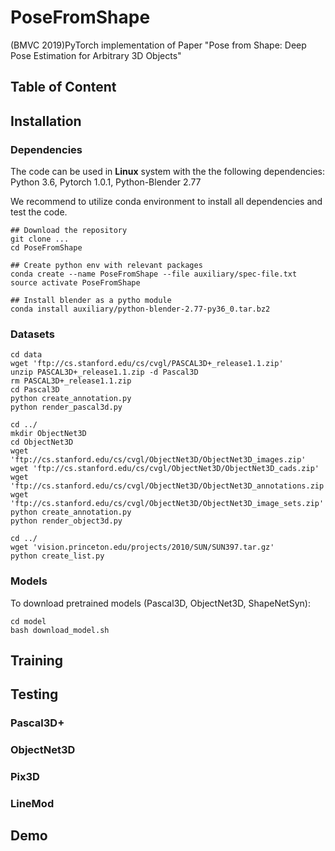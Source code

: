 # PoseFromShape
(BMVC 2019)PyTorch implementation of Paper "Pose from Shape: Deep Pose Estimation for Arbitrary 3D Objects"


## Table of Content

## Installation

### Dependencies
The code can be used in **Linux** system with the the following dependencies: Python 3.6, Pytorch 1.0.1, Python-Blender 2.77

We recommend to utilize conda environment to install all dependencies and test the code.

```shell
## Download the repository
git clone ...
cd PoseFromShape

## Create python env with relevant packages
conda create --name PoseFromShape --file auxiliary/spec-file.txt
source activate PoseFromShape

## Install blender as a pytho module
conda install auxiliary/python-blender-2.77-py36_0.tar.bz2
```

### Datasets
```shell
cd data
wget 'ftp://cs.stanford.edu/cs/cvgl/PASCAL3D+_release1.1.zip'
unzip PASCAL3D+_release1.1.zip -d Pascal3D
rm PASCAL3D+_release1.1.zip
cd Pascal3D
python create_annotation.py
python render_pascal3d.py

cd ../
mkdir ObjectNet3D
cd ObjectNet3D
wget 'ftp://cs.stanford.edu/cs/cvgl/ObjectNet3D/ObjectNet3D_images.zip'
wget 'ftp://cs.stanford.edu/cs/cvgl/ObjectNet3D/ObjectNet3D_cads.zip'
wget 'ftp://cs.stanford.edu/cs/cvgl/ObjectNet3D/ObjectNet3D_annotations.zip'
wget 'ftp://cs.stanford.edu/cs/cvgl/ObjectNet3D/ObjectNet3D_image_sets.zip'
python create_annotation.py
python render_object3d.py

cd ../
wget 'vision.princeton.edu/projects/2010/SUN/SUN397.tar.gz'
python create_list.py
```

### Models
To download pretrained models (Pascal3D, ObjectNet3D, ShapeNetSyn):
```shell
cd model
bash download_model.sh
```

## Training


## Testing

### Pascal3D+

### ObjectNet3D

### Pix3D

### LineMod

## Demo
